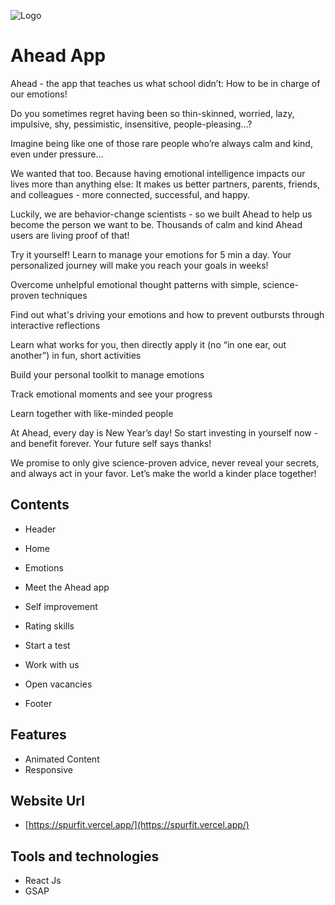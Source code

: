 ![Logo](https://encrypted-tbn0.gstatic.com/images?q=tbn:ANd9GcQNUHHhmODkp6LXZiHf1FRJNpV3ukrlxjHgNMQTNQ46WNCTL5RV0ACYYWt_HrbfX08YLms&usqp=CAU)

# Ahead App

Ahead - the app that teaches us what school didn’t: How to be in charge of our emotions!

Do you sometimes regret having been so thin-skinned, worried, lazy, impulsive, shy, pessimistic, insensitive, people-pleasing…?

Imagine being like one of those rare people who’re always calm and kind, even under pressure…

We wanted that too. Because having emotional intelligence impacts our lives more than anything else: It makes us better partners, parents, friends, and colleagues - more connected, successful, and happy.

Luckily, we are behavior-change scientists - so we built Ahead to help us become the person we want to be. Thousands of calm and kind Ahead users are living proof of that!

Try it yourself! Learn to manage your emotions for 5 min a day. Your personalized journey will make you reach your goals in weeks!

Overcome unhelpful emotional thought patterns with simple, science-proven techniques

Find out what's driving your emotions and how to prevent outbursts through interactive reflections

Learn what works for you, then directly apply it (no “in one ear, out another”) in fun, short activities

Build your personal toolkit to manage emotions

Track emotional moments and see your progress

Learn together with like-minded people

At Ahead, every day is New Year’s day! So start investing in yourself now - and benefit forever. Your future self says thanks!

We promise to only give science-proven advice, never reveal your secrets, and always act in your favor. Let’s make the world a kinder place together!

## Contents

- Header

- Home

- Emotions

- Meet the Ahead app

- Self improvement

- Rating skills

- Start a test

- Work with us

- Open vacancies

- Footer

## Features

- Animated Content
- Responsive

## Website Url

- [https://spurfit.vercel.app/](https://spurfit.vercel.app/)

## Tools and technologies

- React Js
- GSAP

